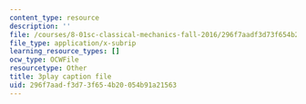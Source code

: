 ```yaml
---
content_type: resource
description: ''
file: /courses/8-01sc-classical-mechanics-fall-2016/296f7aadf3d73f654b20054b91a21563_pb5hUGBjS3A.srt
file_type: application/x-subrip
learning_resource_types: []
ocw_type: OCWFile
resourcetype: Other
title: 3play caption file
uid: 296f7aad-f3d7-3f65-4b20-054b91a21563
---
```

